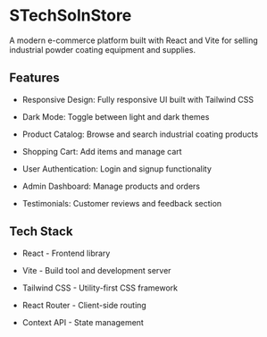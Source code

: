 # STechSolnStore

A modern e-commerce platform built with React and Vite for selling industrial powder coating equipment and supplies.

## Features

- Responsive Design: Fully responsive UI built with Tailwind CSS

- Dark Mode: Toggle between light and dark themes

- Product Catalog: Browse and search industrial coating products

- Shopping Cart: Add items and manage cart

- User Authentication: Login and signup functionality

- Admin Dashboard: Manage products and orders

- Testimonials: Customer reviews and feedback section

## Tech Stack

- React - Frontend library

- Vite - Build tool and development server

- Tailwind CSS - Utility-first CSS framework

- React Router - Client-side routing

- Context API - State management